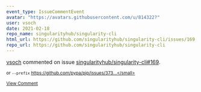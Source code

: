 ```yaml
---
event_type: IssueCommentEvent
avatar: "https://avatars.githubusercontent.com/u/814322?"
user: vsoch
date: 2021-02-18
repo_name: singularityhub/singularity-cli
html_url: https://github.com/singularityhub/singularity-cli/issues/169
repo_url: https://github.com/singularityhub/singularity-cli
---
```


<a href='https://github.com/vsoch' target='_blank'>vsoch</a> commented on issue <a href='https://github.com/singularityhub/singularity-cli/issues/169' target='_blank'>singularityhub/singularity-cli#169</a>.

<small>or `--prefix` https://github.com/pypa/pip/issues/373...</small>

<a href='https://github.com/singularityhub/singularity-cli/issues/169' target='_blank'>View Comment</a>